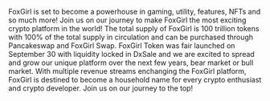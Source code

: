 FoxGirl is set to become a powerhouse in gaming, utility, features, NFTs and so much more! Join us on our journey to make FoxGirl the most exciting crypto platform in the world! The total supply of FoxGirl is 100 trillion tokens with 100% of the total supply in circulation and can be purchased through Pancakeswap and FoxGirl Swap. FoxGirl Token was fair launched on September 30 with liquidity locked in DxSale and we are excited to spread and grow our unique platform over the next few years, bear market or bull market. With multiple revenue streams enchanging the FoxGirl platform, FoxGirl is destined to become a household name for every crypto enthusiast and crypto developer. Join us on our journey to the top!
